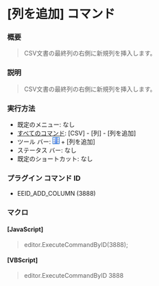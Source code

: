 # \[列を追加\] コマンド

### 概要

> CSV文書の最終列の右側に新規列を挿入します。

### 説明

> CSV文書の最終列の右側に新規列を挿入します。

### 実行方法

- 既定のメニュー: なし
- [すべてのコマンド](../../glossary/allcommands): \[CSV\] - \[列\] - \[列を追加\]
- ツール バー: ![](../../images/columns_separators.gif) \+ \[列を追加\]
- ステータス バー: なし
- 既定のショートカット: なし

### プラグイン コマンド ID

- EEID\_ADD\_COLUMN (3888)

### マクロ

#### \[JavaScript\]

> editor.ExecuteCommandByID(3888);

#### \[VBScript\]

> editor.ExecuteCommandByID 3888